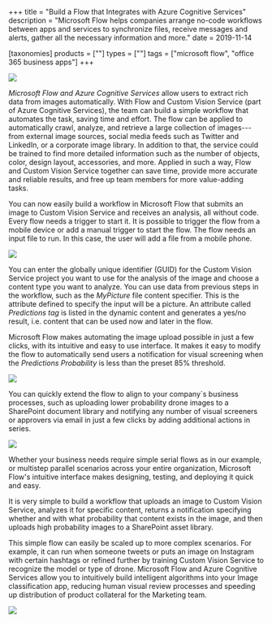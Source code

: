 +++
title = "Build a Flow that Integrates with Azure Cognitive Services"
description = "Microsoft Flow helps companies arrange no-code workflows between apps and services to synchronize files, receive messages and alerts, gather all the necessary information and more."
date = 2019-11-14

[taxonomies]
products = [""]
types = [""]
tags = ["microsoft flow", "office 365 business apps"]
+++

![](https://o365hq.com/images/609.jpg)

*Microsoft Flow and Azure Cognitive Services* allow users to extract
rich data from images automatically. With Flow and Custom Vision Service
(part of Azure Cognitive Services), the team can build a simple workflow
that automates the task, saving time and effort. The flow can be applied
to automatically crawl, analyze, and retrieve a large collection of
images---from external image sources, social media feeds such as Twitter
and LinkedIn, or a corporate image library. In addition to that, the
service could be trained to find more detailed information such as the
number of objects, color, design layout, accessories, and more. Applied
in such a way, Flow and Custom Vision Service together can save time,
provide more accurate and reliable results, and free up team members for
more value-adding tasks.

You can now easily build a workflow in Microsoft Flow that submits an
image to Custom Vision Service and receives an analysis, all without
code. Every flow needs a trigger to start it. It is possible to trigger
the flow from a mobile device or add a manual trigger to start the flow.
The flow needs an input file to run. In this case, the user will add a
file from a mobile phone.

![](https://o365hq.com/images/605.png)

You can enter the globally unique identifier (GUID) for the
Custom Vision Service project you want to use for the analysis of the
image and choose a content type you want to analyze. You can use data
from previous steps in the workflow, such as the *MyPicture* file
content specifier. This is the attribute defined to specify the input
will be a picture. An attribute called *Predictions tag* is listed in
the dynamic content and generates a yes/no result, i.e. content that can
be used now and later in the flow.

Microsoft Flow makes automating the image upload possible in just a few
clicks, with its intuitive and easy to use interface. It makes it easy
to modify the flow to automatically send users a notification for visual
screening when the *Predictions Probability* is less than the preset 85%
threshold.

![](https://o365hq.com/images/606.png)

You can quickly extend the flow to align to your company\`s business
processes, such as uploading lower probability drone images to a
SharePoint document library and notifying any number of visual screeners
or approvers via email in just a few clicks by adding additional actions
in series.

![](https://o365hq.com/images/607.png)

Whether your business needs require simple serial flows as in our
example, or multistep parallel scenarios across your entire
organization, Microsoft Flow's intuitive interface makes designing,
testing, and deploying it quick and easy.

It is very simple to build a workflow that uploads an image to Custom
Vision Service, analyzes it for specific content, returns a notification
specifying whether and with what probability that content exists in the
image, and then uploads high probability images to a SharePoint asset
library.

This simple flow can easily be scaled up to more complex scenarios. For
example, it can run when someone tweets or puts an image on Instagram
with certain hashtags or refined further by training Custom Vision
Service to recognize the model or type of drone. Microsoft Flow and
Azure Cognitive Services allow you to intuitively build intelligent
algorithms into your Image classification app, reducing human visual
review processes and speeding up distribution of product collateral for
the Marketing team.

![](https://o365hq.com/images/608.png)